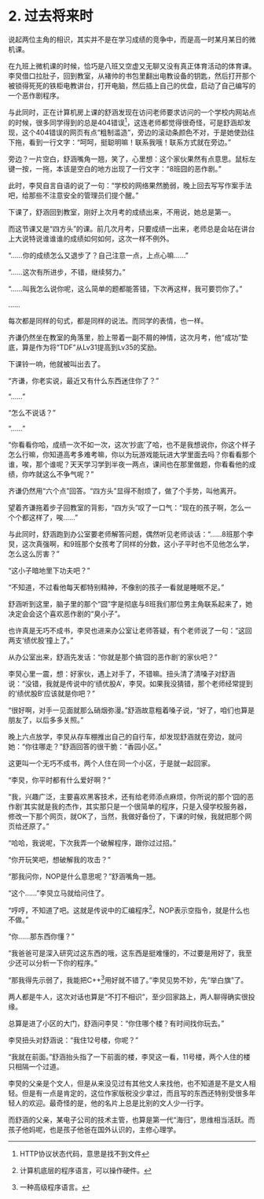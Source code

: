 # 2. 过去将来时

说起两位主角的相识，其实并不是在学习成绩的竞争中，而是高一时某月某日的微机课。

在九班上微机课的时候，恰巧是八班又空虚又无聊又没有真正体育活动的体育课。李炅借口拉肚子，回到教室，从褚帅的书包里翻出电教设备的钥匙，然后打开那个被锁得死死的铁柜电教讲台，打开电脑，然后插上自己的优盘，启动了自己编写的一个恶作剧程序。

与此同时，正在计算机房上课的舒涵发现在访问老师要求访问的一个学校内网站点的时候，很多同学得到的总是404错误[^1]，这连老师都觉得很奇怪，可是舒涵却发现，这个404错误的网页有点“粗制滥造”，旁边的滚动条颜色不对，于是她使劲往下拖，看到一行文字：“呵呵，挺聪明嘛！联系我哦！联系方式就在旁边。”

旁边？一片空白，舒涵嘴角一翘，笑了，心里想：这个家伙果然有点意思。鼠标左键一按，一拖，本该是空白的地方出现了一行文字：“8班囧的恶作剧。”

此时，李炅自言自语的说了一句：“学校的网络果然脆弱，晚上回去写写作案手法吧，给那些不注意安全的管理员们提个醒。”

下课了，舒涵回到教室，刚好上次月考的成绩出来，不用说，她总是第一。

而这节课又是“四方头”的课。前几次月考，只要成绩一出来，老师总是会站在讲台上大说特说谁谁谁的成绩如何如何，这次一样不例外。

“……你的成绩怎么又退步了？自己注意一点，上点心嘛……”

“……这次有所进步，不错，继续努力。”

“……叫我怎么说你呢，这么简单的题都能答错，下次再这样，我可要罚你了。”

……

每次都是同样的句式，都是同样的说法。而同学的表情，也一样。

齐谦仍然坐在教室的角落里，脸上带着一副不屑的神情，这次月考，他“成功”垫底，算是作为将“TDF”从Lv31提高到Lv35的奖励。

下课铃一响，他就被叫出去了。

“齐谦，你老实说，最近又有什么东西迷住你了？”

“……”

“怎么不说话？”

“……”

“你看看你哈，成绩一次不如一次，这次‘抄底’了哈，也不是我想说你，你这个样子怎么行嘛，你知道高考多难考嘛，你以为玩游戏能玩进大学里面去吗？你看看那个谁，唉，那个谁呢？天天学习学到半夜一两点，课间也在那里做题，你看看他的成绩，你咋就这么不争气呢？”

齐谦仍然用“六个点”回答。“四方头”显得不耐烦了，做了个手势，叫他离开。

望着齐谦拖着步子回教室的背影，“四方头”叹了一口气：“现在的孩子啊，怎么一个个都这样了，唉……”

与此同时，舒涵跑到办公室要老师解答问题，偶然听见老师谈话：“……8班那个李炅，这次真强啊，和9班那个女孩考了同样的分数，这小子平时也不见他怎么学，怎么这么厉害？”

“这小子暗地里下功夫吧？”

“不知道，不过看他每天都特别精神，不像别的孩子一看就是睡眠不足。”

舒涵听到这里，脑子里的那个“囧”字是彻底与8班我们那位男主角联系起来了，她决定会会这个喜欢恶作剧的“臭小子”。

也许真是无巧不成书，李炅也进来办公室让老师答疑，有个老师说了一句：“这回两支‘绩优股’撞上了。”

从办公室出来，舒涵先发话：“你就是那个搞‘囧的恶作剧’的家伙吧？”

李炅心里一震，想：好家伙，遇上对手了，不错嘛。扭头清了清嗓子对舒涵说：“没错，我就是传说中的‘绩优股A’，李炅。如果我没猜错，那个老师经常提到的‘绩优股B’应该就是你吧？”

“很好啊，对手一见面就那么硝烟弥漫。”舒涵故意粗着嗓子说，“好了，咱们也算是朋友了，以后多多关照。”

晚上六点放学，李炅从存车棚推出自己的自行车，却发现舒涵就在旁边，就问她：“你往哪走？”舒涵回答的很干脆：“香园小区。”

这更叫一个无巧不成书，两个人住在同一个小区，于是就一起回家。

“李炅，你平时都有什么爱好啊？”

“我，兴趣广泛，主要喜欢黑客技术，还有给老师添点麻烦，你所说的那个‘囧的恶作剧’其实就是我的杰作，其实那只是一个很简单的程序，只是入侵学校服务器，修改一下那个网页，就OK了，当然，我做好备份了，下课的时候，我就把那个网页给还原了。”

“哈哈，我说呢，下次我弄一个破解程序，跟你过过招。”

“你开玩笑吧，想破解我的攻击？”

“那我问你，NOP是什么意思呢？”舒涵嘴角一翘。

“这个……”李炅立马就给问住了。

“哼哼，不知道了吧。这就是传说中的汇编程序[^2]，NOP表示空指令，就是什么也不做。”

“你……那东西你懂？”

“我爸爸可是深入研究过这东西的哦，这东西是挺难懂的，不过要是用好了，我至少还可以分析一下你的程序。”

“那我得先示弱了，我能把C++[^3]用好就不错了。”李炅见势不妙，先“举白旗”了。

两人都是牛人，这次对话也算是“不打不相识”，至少回家路上，两人聊得确实很投缘。

总算是进了小区的大门，舒涵问李炅：“你住哪个楼？有时间找你玩去。”

李炅扭头对舒涵说：“我住12号楼，你呢？”

“我就在前面。”舒涵抬头指了一下前面的楼，李炅这一看，11号楼，两个人住的楼只相隔一个过道。

李炅的父亲是个文人，但是从来没见过有其他文人来找他，也不知道是不是文人相轻。但是有一点是肯定的，这位作家版税没少拿过，而且写的东西还特别受很多年轻人的欢迎。最奇怪的是，他的名片上总是比别的文人少一行字。

而舒涵的父亲，某电子公司的技术主管，也算是第一代“海归”，思维相当活跃。而孩子他妈呢，也是孩子他爸在国外认识的，主修心理学。


[^1]: HTTP协议状态代码，意思是找不到文件
[^2]: 计算机底层的程序语言，可以操作硬件。
[^3]: 一种高级程序语言。

